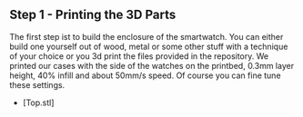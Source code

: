 ## Step 1 - Printing the 3D Parts ##

The first step ist to build the enclosure of the smartwatch. You can either build one yourself out of wood, metal or some other stuff with a technique of your choice or you 3d print the files provided in the repository.
We printed our cases with the side of the watches on the printbed, 0.3mm layer height, 40% infill and about 50mm/s speed. Of course you can fine tune these settings.

- [Top.stl]